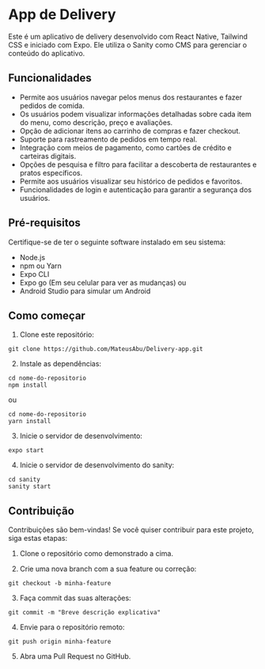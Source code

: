 # App de Delivery

Este é um aplicativo de delivery desenvolvido com React Native, Tailwind CSS e iniciado com Expo. Ele utiliza o Sanity como CMS para gerenciar o conteúdo do aplicativo.

## Funcionalidades

- Permite aos usuários navegar pelos menus dos restaurantes e fazer pedidos de comida.
- Os usuários podem visualizar informações detalhadas sobre cada item do menu, como descrição, preço e avaliações.
- Opção de adicionar itens ao carrinho de compras e fazer checkout.
- Suporte para rastreamento de pedidos em tempo real.
- Integração com meios de pagamento, como cartões de crédito e carteiras digitais.
- Opções de pesquisa e filtro para facilitar a descoberta de restaurantes e pratos específicos.
- Permite aos usuários visualizar seu histórico de pedidos e favoritos.
- Funcionalidades de login e autenticação para garantir a segurança dos usuários.

## Pré-requisitos

Certifique-se de ter o seguinte software instalado em seu sistema:

- Node.js
- npm ou Yarn
- Expo CLI
- Expo go (Em seu celular para ver as mudanças) 
ou
- Android Studio para simular um Android

## Como começar

1. Clone este repositório:

```
git clone https://github.com/MateusAbu/Delivery-app.git
```

2. Instale as dependências:

```
cd nome-do-repositorio
npm install
```

ou

```
cd nome-do-repositorio
yarn install
```

3. Inicie o servidor de desenvolvimento:

```
expo start
```

4. Inicie o servidor de desenvolvimento do sanity:

```
cd sanity
sanity start
```

## Contribuição

Contribuições são bem-vindas! Se você quiser contribuir para este projeto, siga estas etapas:

1. Clone o repositório como demonstrado a cima.

2. Crie uma nova branch com a sua feature ou correção:

```
git checkout -b minha-feature
```

3. Faça commit das suas alterações:

```
git commit -m "Breve descrição explicativa"
```

4. Envie para o repositório remoto:

```
git push origin minha-feature
```
5. Abra uma Pull Request no GitHub.
